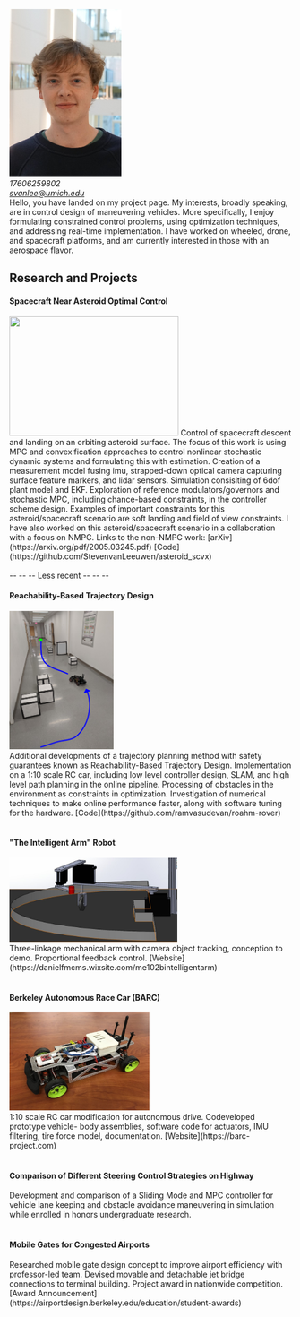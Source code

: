 <img src="github_profile.jpg" width="200" height="300"> <br> <em> 17606259802 </em> <br> <em> svanlee@umich.edu </em> <br>
Hello, you have landed on my project page. My interests, broadly speaking, are in control design of maneuvering vehicles. More specifically, I enjoy formulating constrained control problems, using optimization techniques, and addressing real-time implementation. I have worked on wheeled, drone, and spacecraft platforms, and am currently interested in those with an aerospace flavor.
<h2> Research and Projects </h2>
<h4> Spacecraft Near Asteroid Optimal Control </h4>
<img class="align-left" src="asteroid1.jpg" width="302" height="213" /> 
Control of spacecraft descent and landing on an orbiting asteroid surface. The focus of this work is using MPC and convexification approaches to control nonlinear stochastic dynamic systems and formulating this with estimation. Creation of a measurement model fusing imu, strapped-down optical camera capturing surface feature markers, and lidar sensors. Simulation consisiting of 6dof plant model and EKF. Exploration of reference modulators/governors and stochastic MPC, including chance-based constraints, in the controller scheme design. Examples of important constraints for this asteroid/spacecraft scenario are soft landing and field of view constraints. I have also worked on this asteroid/spacecraft scenario in a collaboration with a focus on NMPC. Links to the non-NMPC work: [arXiv](https://arxiv.org/pdf/2005.03245.pdf) [Code](https://github.com/StevenvanLeeuwen/asteroid_scvx) <br> <br>
 -- -- -- Less recent -- -- --
<h4> Reachability-Based Trajectory Design </h4>
<img src="RTD.png" width="186" height="247" /> <br>
Additional developments of a trajectory planning method with safety guarantees known as Reachability-Based Trajectory Design. Implementation on a 1:10 scale RC car, including low level controller design, SLAM, and high level path planning in the online pipeline. Processing of obstacles in the environment as constraints in optimization. Investigation of numerical techniques to make online performance faster, along with software tuning for the hardware. [Code](https://github.com/ramvasudevan/roahm-rover) <br> <br>
<h4> "The Intelligent Arm" Robot </h4>
<img src="arm.jpg" width="300" height="150" /> <br>
Three-linkage mechanical arm with camera object tracking, conception to demo. Proportional feedback control. [Website](https://danielfmcms.wixsite.com/me102bintelligentarm) <br> <br>
<h4> Berkeley Autonomous Race Car (BARC) </h4>
<img src="barc.jpg" width="250" height="175" /> <br>
1:10 scale RC car modification for autonomous drive. Codeveloped prototype vehicle- body assemblies, software
code for actuators, IMU filtering, tire force model, documentation. [Website](https://barc-project.com) <br> <br>
<h4> Comparison of Different Steering Control Strategies on Highway </h4>
Development and comparison of a Sliding Mode and MPC controller for vehicle lane keeping and
obstacle avoidance maneuvering in simulation while enrolled in honors undergraduate research. <br> <br>
<h4>Mobile Gates for Congested Airports </h4>
Researched mobile gate design concept to improve airport efficiency with professor-led team. Devised movable and
detachable jet bridge connections to terminal building. Project award in nationwide competition. [Award Announcement](https://airportdesign.berkeley.edu/education/student-awards)

